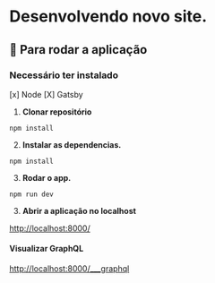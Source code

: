 # Desenvolvendo novo site.

## 🚀 Para rodar a aplicação

### Necessário ter instalado

[x] Node
[X] Gatsby

1. **Clonar repositório**

```
npm install
```

2. **Instalar as dependencias.**

```
npm install
```

3. **Rodar o app.**

```
npm run dev
```

3. **Abrir a aplicação no localhost**

[http://localhost:8000/](http://localhost:8000/)

#### **Visualizar GraphQL**

[http://localhost:8000/\_\_\_graphql](http://localhost:8000/___graphql)
